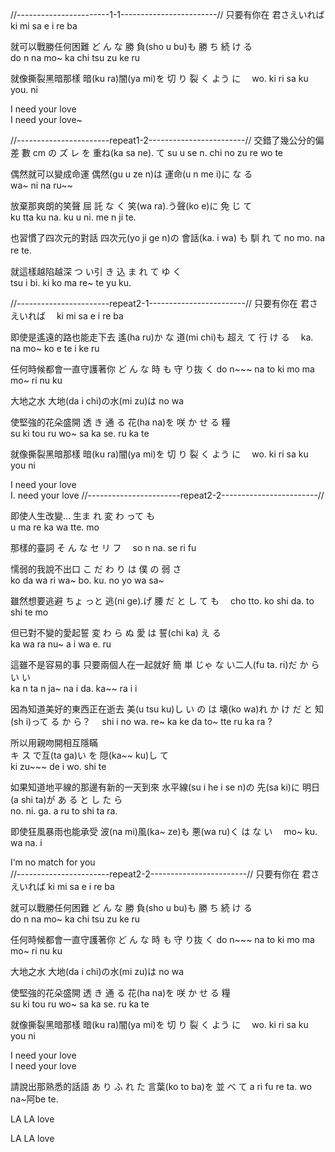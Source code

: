 //-----------------------1-1------------------------//
只要有你在
君さえいれば
ki mi sa e i re ba

就可以戰勝任何困難
ど ん な 勝 負(sho u bu)も  勝      ち 続 け る   
do n na                mo~ ka chi tsu zu ke ru

就像撕裂黑暗那樣
暗(ku ra)闇(ya mi)を  切  り 裂 く よう  に　
                  wo. ki ri sa ku you.  ni

I need your love  
I need your love~  

//-----------------------repeat1-2------------------------//
交錯了幾公分的偏差
數 cm          の ズ  レ を  重ね(ka sa ne). て
su u se n. chi no zu re wo                 te

偶然就可以變成命運 
偶然(gu u ze n)は    運命(u n me i)に な る  
               wa~                ni na ru~~

放棄那爽朗的笑聲
屈 託     な  く 笑(wa ra).う聲(ko e)に      免  じ て   
ku tta ku na. ku           u        ni.  me n ji te.

也習慣了四次元的對話
四次元(yo ji ge n)の 會話(ka. i wa) も  馴 れ て
                  no               mo. na re te.　

就這樣越陷越深
つ  い引  き  込 ま れ  て ゆ く  
tsu i bi. ki ko ma re~ te yu ku.

//-----------------------repeat2-1------------------------//
只要有你在
君さえいれば　
ki mi sa e i re ba

即使是遙遠的路也能走下去
遙(ha ru)か  な 道(mi chi)も   超え て 行 け る　
         ka. na           mo~ ko e te i ke ru

任何時候都會一直守護著你
ど ん   な  時    も  守     り抜 く 
do n~~~ na to ki mo ma mo~ ri nu ku

大地之水
大地(da i chi)の水(mi zu)は
              no         wa

使堅強的花朵盛開
透 き 通   る  花(ha na)を  咲 か  せ  る  糧  
su ki tou ru           wo~ sa ka se. ru ka te

就像撕裂黑暗那樣
暗(ku ra)闇(ya mi)を  切 り 裂  く よう に　
                  wo. ki ri sa ku you ni

I  need your love  
I. need your love 
//-----------------------repeat2-2------------------------//

即使人生改變...
生ま れ 変 わ  って も   
u ma re ka wa tte. mo

那樣的臺詞
そ ん な セ リ フ　
so n na. se ri fu

懦弱的我說不出口
こ だ わ り  は   僕    の   弱  さ  
ko da wa ri wa~ bo. ku. no yo wa sa~

雖然想要逃避
ちょ っと 逃(ni ge).げ 腰  だ  と  し  て も　
cho  tto.          ko shi da. to shi te mo

但已對不變的愛起誓
変 わ ら ぬ     愛  は 誓(chi ka) え る  
ka wa ra nu~   a i wa            e. ru

這雖不是容易的事 只要兩個人在一起就好
簡  単      じゃ  な い二人(fu ta. ri)だ  か    ら い い  
ka n ta n   ja~   na i               da. ka~~ ra i i

因為知道美好的東西正在逝去
美(u tsu ku)し  い の は   壊(ko wa)れ   か け だ  と 知(sh i)って る か ら？　
            shi i no wa.           re~ ka ke da to~        tte  ru ka ra ?

所以用親吻開相互隱瞞  
キ ス    で互(ta ga)い を  隠(ka~~ ku)し  て  
ki zu~~~ de         i wo.            shi te

如果知道地平線的那邊有新的一天到來
水平線(su i he i se n)の    先(sa ki)に  明日(a shi ta)が  あ る と し  た ら  
                      no.            ni.              ga. a ru to shi ta ra.

即使狂風暴雨也能承受
波(na mi)風(ka~ ze)も  悪(wa ru)く は な  い　
                   mo~         ku. wa na. i

I‘m no match for you  
//-----------------------repeat2-2------------------------//
只要有你在
君さえいれば
ki mi sa e i re ba

就可以戰勝任何困難
ど ん な 勝 負(sho u bu)も  勝      ち 続 け る   
do n na                mo~ ka chi tsu zu ke ru

任何時候都會一直守護著你
ど ん   な  時    も  守     り抜 く 
do n~~~ na to ki mo ma mo~ ri nu ku

大地之水
大地(da i chi)の水(mi zu)は
              no         wa

使堅強的花朵盛開
透 き 通   る  花(ha na)を  咲 か  せ  る  糧  
su ki tou ru           wo~ sa ka se. ru ka te

就像撕裂黑暗那樣
暗(ku ra)闇(ya mi)を  切  り 裂 く よう に　
                  wo. ki ri sa ku you ni

I need your love  
I need your love 


請說出那熟悉的話語
あ り ふ れ た  言葉(ko to ba)を 並    べ て
a ri fu re ta.               wo na~阿be te.

LA LA love

LA LA love